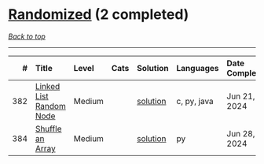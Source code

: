# [Randomized](<https://leetcode.com/tag/Randomized/>) (2 completed)

*[Back to top](<../../README.md>)*

------

|   # | Title                                                                              | Level   | Cats   | Solution                                          | Languages   | Date Complete   |
|----:|:-----------------------------------------------------------------------------------|:--------|:-------|:--------------------------------------------------|:------------|:----------------|
| 382 | [Linked List Random Node](<https://leetcode.com/problems/linked-list-random-node>) | Medium  |        | [solution](<../_382. Linked List Random Node.md>) | c, py, java | Jun 21, 2024    |
| 384 | [Shuffle an Array](<https://leetcode.com/problems/shuffle-an-array>)               | Medium  |        | [solution](<../_384. Shuffle an Array.md>)        | py          | Jun 28, 2024    |